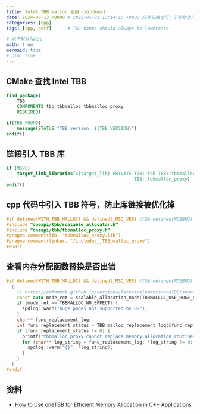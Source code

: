 ```yaml
---
title: Intel TBB malloc 使用 (windows)
date: 2024-08-13 +0800 # 2022-01-01 13:14:15 +0800 只写日期也行；不写秒也行；这样也行 2022-03-09T00:55:42+08:00
categories: [cpp]
tags: [cpp, perf]      # TAG names should always be lowercase

# 以下默认false
math: true
mermaid: true
# pin: true
---
```


## CMake 查找 Intel TBB ##

```cmake
find_package(
    TBB
    COMPONENTS tbb tbbmalloc tbbmalloc_proxy
    REQUIRED)

if(TBB_FOUND)
    message(STATUS "TBB version: ${TBB_VERSION}")
endif()
```

## 链接引入 TBB 库 ##

```cmake
if (MSVC)
    target_link_libraries(${target_lib} PRIVATE TBB::tbb TBB::tbbmalloc
                                                TBB::tbbmalloc_proxy)
endif()
```

## cpp 代码中引入 TBB 符号，防止库链接被优化掉 ##

```cpp
#if defined(WITH_TBB_MALLOC) && defined(_MSC_VER) //&& defined(NDEBUG)
#include "oneapi/tbb/scalable_allocator.h"
#include "oneapi/tbb/tbbmalloc_proxy.h"
#pragma comment(lib, "tbbmalloc_proxy.lib")
#pragma comment(linker, "/include:__TBB_malloc_proxy")
#endif
```

## 查看内存分配函数替换是否出错 ##

```cpp
#if defined(WITH_TBB_MALLOC) && defined(_MSC_VER) //&& defined(NDEBUG)
  {
    // https://emfomenk.github.io/versions/latest/elements/oneTBB/source/memory_allocation/c_interface_to_scalable_allocator.html
    const auto mode_ret = scalable_allocation_mode(TBBMALLOC_USE_HUGE_PAGES, 1);
    if (mode_ret == TBBMALLOC_NO_EFFECT) {
      spdlog::warn("huge pages not supported by OS");
    }
    char** func_replacement_log;
    int func_replacement_status = TBB_malloc_replacement_log(&func_replacement_log);
    if (func_replacement_status != 0) {
      printf("tbbmalloc_proxy cannot replace memory allocation routines\n");
      for (char** log_string = func_replacement_log; *log_string != 0; log_string++) {
        spdlog::warn("{}", *log_string);
      }
    }
  }
#endif
```

## 资料 ##

* [How to Use oneTBB for Efficient Memory Allocation in C++ Applications](https://www.intel.cn/content/www/cn/zh/developer/articles/technical/how-to-use-onetbb-for-memory-allocation-cpp.html)